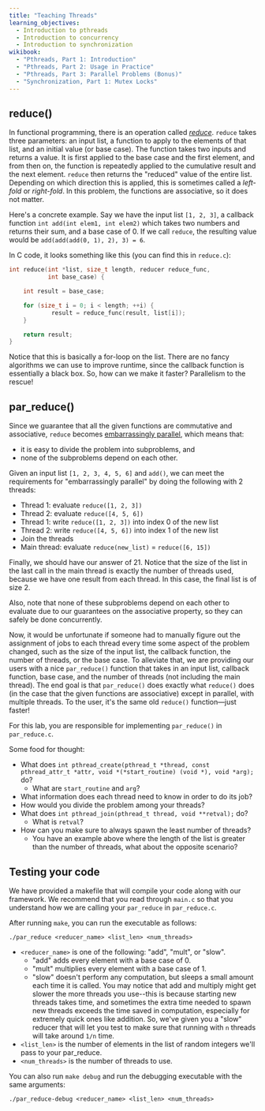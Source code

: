 ```yaml
---
title: "Teaching Threads"
learning_objectives:
  - Introduction to pthreads
  - Introduction to concurrency
  - Introduction to synchronization
wikibook:
  - "Pthreads, Part 1: Introduction"
  - "Pthreads, Part 2: Usage in Practice"
  - "Pthreads, Part 3: Parallel Problems (Bonus)"
  - "Synchronization, Part 1: Mutex Locks"
---
```


## reduce()

In functional programming, there is an operation called [_reduce_](https://en.wikipedia.org/wiki/Fold_(higher-order_function)). `reduce` takes three parameters: an input list, a function to apply to the elements of that list, and an initial value (or base case). The function takes two inputs and returns a value. It is first applied to the base case and the first element, and from then on, the function is repeatedly applied to the cumulative result and the next element. `reduce` then returns the "reduced" value of the entire list. Depending on which direction this is applied, this is sometimes called a _left-fold_ or _right-fold_. In this problem, the functions are associative, so it does not matter.

Here's a concrete example. Say we have the input list `[1, 2, 3]`, a callback function `int add(int elem1, int elem2)` which takes two numbers and returns their sum, and a base case of 0. If we call `reduce`, the resulting value would be `add(add(add(0, 1), 2), 3) = 6`.

In C code, it looks something like this (you can find this in `reduce.c`):

```c
int reduce(int *list, size_t length, reducer reduce_func,
           int base_case) {

    int result = base_case;

    for (size_t i = 0; i < length; ++i) {
            result = reduce_func(result, list[i]);
    }

    return result;
}
```

Notice that this is basically a for-loop on the list. There are no fancy algorithms we can use to improve runtime, since the callback function is essentially a black box. So, how can we make it faster? Parallelism to the rescue!

## par_reduce()

Since we guarantee that all the given functions are commutative and associative, `reduce` becomes [embarrassingly parallel](https://en.wikipedia.org/wiki/Embarrassingly_parallel), which means that:

* it is easy to divide the problem into subproblems, and
* none of the subproblems depend on each other.

Given an input list `[1, 2, 3, 4, 5, 6]` and `add()`, we can meet the requirements for "embarrassingly parallel" by doing the following with 2 threads:

* Thread 1: evaluate `reduce([1, 2, 3])`
* Thread 2: evaluate `reduce([4, 5, 6])`
* Thread 1: write `reduce([1, 2, 3])` into index 0 of the new list
* Thread 2: write `reduce([4, 5, 6])` into index 1 of the new list
* Join the threads
* Main thread: evaluate `reduce(new_list)` = `reduce([6, 15])`

Finally, we should have our answer of 21. Notice that the size of the list in the last call in the main thread is exactly the number of threads used, because we have one result from each thread. In this case, the final list is of size 2.

Also, note that none of these subproblems depend on each other to evaluate due to our guarantees on the associative property, so they can safely be done concurrently.

Now, it would be unfortunate if someone had to manually figure out the assignment of jobs to each thread every time some aspect of the problem changed, such as the size of the input list, the callback function, the number of threads, or the base case. To alleviate that, we are providing our users with a nice `par_reduce()` function that takes in an input list, callback function, base case, and the number of threads (not including the main thread). The end goal is that `par_reduce()` does exactly what `reduce()` does (in the case that the given functions are associative) except in parallel, with multiple threads. To the user, it's the same old `reduce()` function—just faster!

For this lab, you are responsible for implementing `par_reduce()` in `par_reduce.c`.

Some food for thought:

* What does `int pthread_create(pthread_t *thread, const pthread_attr_t *attr, void *(*start_routine) (void *), void *arg);` do?
	* What are `start_routine` and `arg`?
* What information does each thread need to know in order to do its job?
* How would you divide the problem among your threads?
* What does `int pthread_join(pthread_t thread, void **retval);` do?
	* What is `retval`?
* How can you make sure to always spawn the least number of threads?
	* You have an example above where the length of the list is greater than the number of threads, what about the opposite scenario?

## Testing your code

We have provided a makefile that will compile your code along with our framework. We recommend that you read through `main.c` so that you understand how we are calling your `par_reduce` in `par_reduce.c`.

After running `make`, you can run the executable as follows:
```
./par_reduce <reducer_name> <list_len> <num_threads>
```
* `<reducer_name>` is one of the following: "add", "mult", or "slow". 
    * "add" adds every element with a base case of 0.
    * "mult" multiplies every element with a base case of 1.
    * "slow" doesn't perform any computation, but sleeps a small amount each time it is called. You may notice that add and multiply might get slower the more threads you use--this is because starting new threads takes time, and sometimes the extra time needed to spawn new threads exceeds the time saved in computation, especially for extremely quick ones like addition. So, we've given you a "slow" reducer that will let you test to make sure that running with `n` threads will take around `1/n` time. 
* `<list_len>` is the number of elements in the list of random integers we'll pass to your par_reduce.
* `<num_threads>` is the number of threads to use.

You can also run `make debug` and run the debugging executable with the same arguments:
```
./par_reduce-debug <reducer_name> <list_len> <num_threads>
```
